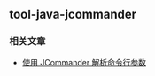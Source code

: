 ## tool-java-jcommander

### 相关文章
- [使用 JCommander 解析命令行参数](https://www.wdbyte.com/tool/jcommander/)
